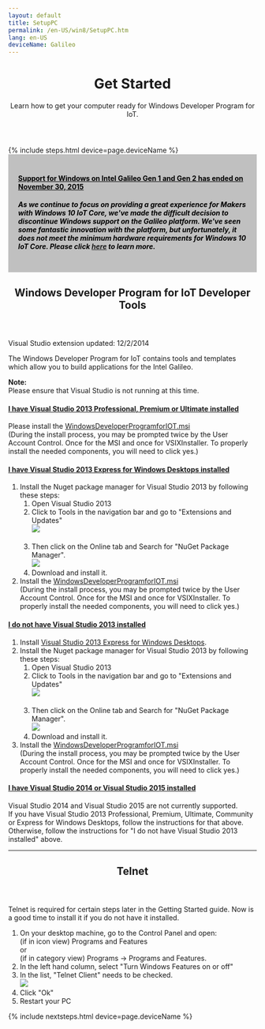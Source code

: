 ```yaml
---
layout: default
title: SetupPC
permalink: /en-US/win8/SetupPC.htm
lang: en-US
deviceName: Galileo
---
```


<div class="section remove-header-rule">
  <header class="section-header">
    <h1>Get Started</h1>
    <span class="section-subtitle">Learn how to get your computer ready for Windows Developer Program for IoT.</span>
  </header>
  <div class="row">
    <div class="col-xs-24">
      <section class="section item-section">
        <div class="section-body">
          {% include steps.html device=page.deviceName %}
          <div style="background-color:Silver; color:black; padding:20px;">
          	<h4><u>Support for Windows on Intel Galileo Gen 1 and Gen 2 has ended on November 30, 2015</u></h4>
          		<p><h5>As we continue to focus on providing a great experience for Makers with Windows 10 IoT Core, we've made the difficult decision to discontinue Windows support on the Galileo platform. We've seen some fantastic innovation with the platform, but unfortunately, it does not meet the minimum hardware requirements for Windows 10 IoT Core. Please click <a href="http://go.microsoft.com/fwlink/?LinkId=690091" target="_blank">here</a> to learn more.</h5></p>
          </div>
        </div>
      </section>
    </div>
    <div class="col-xs-24">
      <section class="section item-section">
          <header class="section-header">
              <h2>Windows Developer Program for IoT Developer Tools</h2>
          </header>
          <div class="section-body">
          <span class="label label-default">Visual Studio extension updated: 12/2/2014</span>
          <p>The Windows Developer Program for IoT contains tools and templates which allow you to build applications for the Intel Galileo.</p>
          <div class="panel panel-danger">
            <div class="panel-heading">
              <b>Note:</b>
            </div>
            <div class="panel-body">
              Please ensure that Visual Studio is not running at this time.
            </div>
          </div>
          <div class="panel-group" id="accordion">
            <div class="panel panel-default">
              <div class="panel-heading">
                <h4 class="panel-title">
                  <a data-toggle="collapse" data-parent="#accordion" href="#collapseOne">
                    I have Visual Studio 2013 Professional, Premium or Ultimate installed
                  </a>
                </h4>
              </div>
              <div id="collapseOne" class="panel-collapse collapse">
                <div class="panel-body">
                  Please install the <a href="http://go.microsoft.com/fwlink/?LinkID=513082" target="_blank">WindowsDeveloperProgramforIOT.msi</a>
                  <br/>
                  (During the install process, you may be prompted twice by the User Account Control. Once for the MSI and once for VSIXInstaller. To properly install the needed components, you will need to click yes.)
                </div>
              </div>
            </div>
            <div class="panel panel-default">
              <div class="panel-heading">
                <h4 class="panel-title">
                  <a data-toggle="collapse" data-parent="#accordion" href="#collapseExpress">
                    I have Visual Studio 2013 Express for Windows Desktops installed
                  </a>
                </h4>
              </div>
              <div id="collapseExpress" class="panel-collapse collapse">
                <div class="panel-body">
                  <ol>
                    <li>
                      Install the Nuget package manager for Visual Studio 2013 by following these steps:
                      <ol>
                        <li>
                            Open Visual Studio 2013
                        </li>
                        <li>
                            Click to Tools in the navigation bar and go to "Extensions and Updates"
                            <br/>
                            <img src="{{site.baseurl}}/Resources/images/InstallNugetPackageManagerStepOne.png">
                        </li>
                        <br/>
                        <li>
                            Then click on the Online tab and Search for "NuGet Package Manager".
                            <br/>
                            <img src="{{site.baseurl}}/Resources/images/InstallNugetPackageManagerStepTwo.png">
                        </li>
                        <li>
                            Download and install it.
                        </li>
                      </ol>
                    </li>
                    <li>
                      Install the <a href="http://go.microsoft.com/fwlink/?LinkID=513082" target="_blank">WindowsDeveloperProgramforIOT.msi</a>
                      <br/>
                      (During the install process, you may be prompted twice by the User Account Control. Once for the MSI and once for VSIXInstaller. To properly install the needed components, you will need to click yes.)
                    </li>
                  </ol>
                </div>
              </div>
            </div>
            <div class="panel panel-default">
              <div class="panel-heading">
                <h4 class="panel-title">
                  <a data-toggle="collapse" data-parent="#accordion" href="#collapseTwo">
                    I do not have Visual Studio 2013 installed
                  </a>
                </h4>
              </div>
              <div id="collapseTwo" class="panel-collapse collapse">
                <div class="panel-body">
                  <ol>
                    <li>
                      Install <a href="http://www.visualstudio.com/downloads/download-visual-studio-vs" target="_blank">Visual Studio 2013 Express for Windows Desktops</a>.
                    </li>
                    <li>
                      Install the Nuget package manager for Visual Studio 2013 by following these steps:
                      <ol>
                        <li>
                            Open Visual Studio 2013
                        </li>
                        <li>
                            Click to Tools in the navigation bar and go to "Extensions and Updates"
                            <br/>
                            <img src="{{site.baseurl}}/Resources/images/InstallNugetPackageManagerStepOne.png">
                        </li>
                        <br/>
                        <li>
                            Then click on the Online tab and Search for "NuGet Package Manager".
                            <br/>
                            <img src="{{site.baseurl}}/Resources/images/InstallNugetPackageManagerStepTwo.png">
                        </li>
                        <li>
                            Download and install it.
                        </li>
                      </ol>
                    </li>
                    <li>
                      Install the <a href="http://go.microsoft.com/fwlink/?LinkID=513082" target="_blank">WindowsDeveloperProgramforIOT.msi</a>
                      <br/>
                      (During the install process, you may be prompted twice by the User Account Control. Once for the MSI and once for VSIXInstaller. To properly install the needed components, you will need to click yes.)
                    </li>
                  </ol>
                </div>
              </div>
            </div>
            <div class="panel panel-default">
              <div class="panel-heading">
                <h4 class="panel-title">
                  <a data-toggle="collapse" data-parent="#accordion" href="#collapseThree">
                    I have Visual Studio 2014 or Visual Studio 2015 installed
                  </a>
                </h4>
              </div>
              <div id="collapseThree" class="panel-collapse collapse">
                <div class="panel-body">
                  Visual Studio 2014 and Visual Studio 2015 are not currently supported.<br/>
                  If you have Visual Studio 2013 Professional, Premium, Ultimate, Community or Express for Windows Desktops, follow the instructions for that above.
                  Otherwise, follow the instructions for "I do not have Visual Studio 2013 installed" above.
                </div>
              </div>
            </div>
          </div>
          <hr/>
          </div>
      </section>
    </div>
    <div class="col-xs-24">
      <section class="section item-section">
          <header class="section-header">
              <h2>Telnet</h2>
          </header>
          <div class="section-body">
            <p>Telnet is required for certain steps later in the Getting Started guide. Now is a good time to install it if you do not have it installed.</p>
            <ol>
              <li>On your desktop machine, go to the Control Panel and open:<br/>(if in icon view) Programs and Features<br/> or<br/> (if in category view) Programs -> Programs and Features.</li>
              <li>In the left hand column, select "Turn Windows Features on or off"</li>
              <li>In the list, "Telnet Client" needs to be checked.<br/><img src="{{site.baseurl}}/Resources/images/Telnet.png"/></li>
              <li>Click "Ok"</li>
              <li>Restart your PC</li>
            </ol>
            {% include nextsteps.html device=page.deviceName %}
          </div>
      </section>
    </div>
  </div>
</div>
